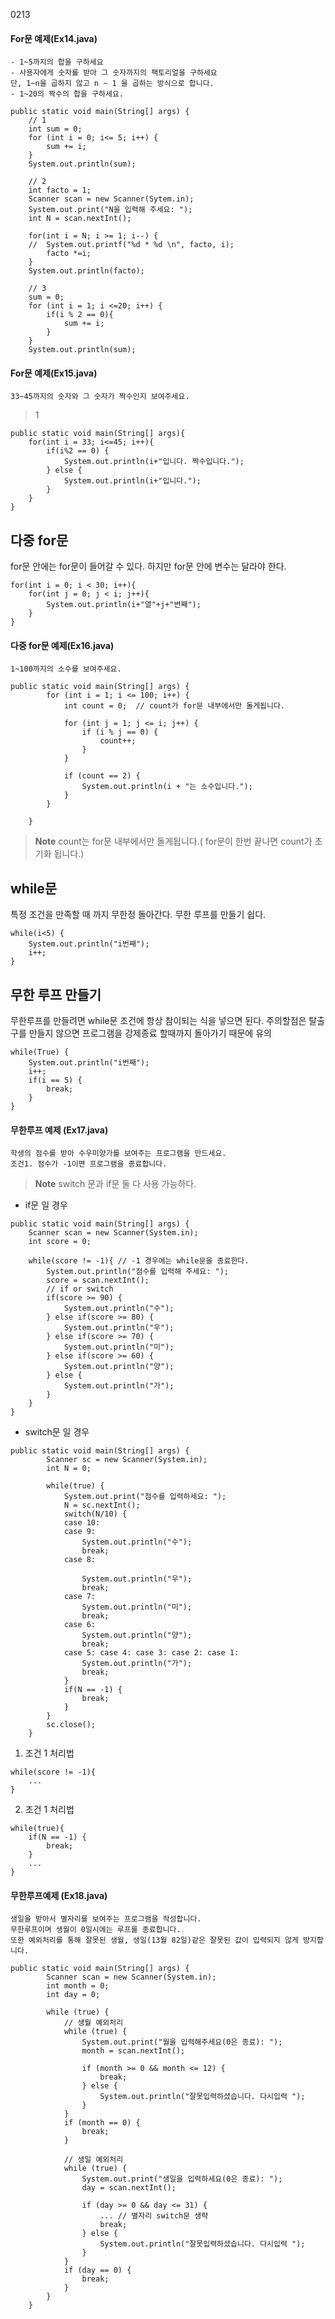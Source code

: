 0213
#### For문 예제(Ex14.java)
```
- 1~5까지의 합을 구하세요
- 사용자에게 숫자를 받아 그 숫자까지의 팩토리얼을 구하세요
단, 1~n을 곱하지 않고 n ~ 1 을 곱하는 방식으로 합니다.
- 1~20의 짝수의 합을 구하세요.
```
```
public static void main(String[] args) {
	// 1
	int sum = 0;
	for (int i = 0; i<= 5; i++) {
		sum += i;
	}
	System.out.println(sum);

	// 2
	int facto = 1;
	Scanner scan = new Scanner(Sytem.in);
	System.out.print("N을 입력해 주세요: ");
	int N = scan.nextInt();

	for(int i = N; i >= 1; i--) {
	//  System.out.printf("%d * %d \n", facto, i);
		facto *=i;
	}
	System.out.println(facto);

	// 3
	sum = 0;
	for (int i = 1; i <=20; i++) {
		if(i % 2 == 0){
			sum += i;
		}
	}
	System.out.println(sum);
```

#### For문 예제(Ex15.java)
```
33~45까지의 숫자와 그 숫자가 짝수인지 보여주세요.
```
>1
```
public static void main(String[] args){
	for(int i = 33; i<=45; i++){
		if(i%2 == 0) {
			System.out.println(i+"입니다. 짝수입니다.");
		} else {
			System.out.println(i+"입니다.");
		}
	}
}
```

## 다중 for문
for문 안에는 for문이 들어갈 수 있다.
하지만 for문 안에 변수는 달라야 한다.
```
for(int i = 0; i < 30; i++){
	for(int j = 0; j < i; j++){
		System.out.println(i+"열"+j+"번째");
	}
}
```

#### 다중 for문 예제(Ex16.java)

```
1~100까지의 소수를 보여주세요.
```
```
public static void main(String[] args) {
		for (int i = 1; i <= 100; i++) {
			int count = 0;	// count가 for문 내부에서만 돌게됩니다.

			for (int j = 1; j <= i; j++) {
				if (i % j == 0) {
					count++;
				}
			}

			if (count == 2) {
				System.out.println(i + "는 소수입니다.");
			}
		}

	}
```

> **Note** count는 for문 내부에서만 돌게됩니다.( for문이 한번 끝나면 count가 초기화 됩니다.)

## while문

특정 조건을 만족할 때 까지 무한정 돌아간다.
무한 루프를 만들기 쉽다.

```
while(i<5) {
	System.out.println("i번째");
	i++;
}
```

## 무한 루프 만들기

무한루프를 만들려면 while문 조건에 항상 참이되는 식을 넣으면 된다.
주의할점은 탈출구를 만들지 않으면 프로그램을 강제종료 할때까지 돌아가기 때문에  유의

```
while(True) {
	System.out.println("i번째");
	i++;
	if(i == 5) {
		break;
	}
}
```

#### 무한루프 예제 (Ex17.java)
```
학생의 점수를 받아 수우미양가를 보여주는 프로그램을 만드세요.
조건1. 점수가 -1이면 프로그램을 종료합니다.
```

> **Note** switch 문과 if문 둘 다 사용 가능하다.

- if문 일 경우 

```
public static void main(String[] args) {
	Scanner scan = new Scanner(System.in);
	int score = 0;
	
	while(score != -1){	// -1 경우에는 while문을 종료한다.
		System.out.println("점수를 입력해 주세요: ");
		score = scan.nextInt();
		// if or switch
		if(score >= 90) {
			System.out.println("수");
		} else if(score >= 80) {
			System.out.println("우");
		} else if(score >= 70) {
			System.out.println("미");
		} else if(score >= 60) {
			System.out.println("양");
		} else {
			System.out.println("가");	
		}	
	}			
}
```


- switch문 일 경우
```
public static void main(String[] args) {
		Scanner sc = new Scanner(System.in);
		int N = 0;
			
		while(true) {
			System.out.print("점수를 입력하세요: ");
			N = sc.nextInt();
			switch(N/10) {
			case 10:
			case 9:
				System.out.println("수");
				break;
			case 8:
			
				System.out.println("우");
				break;
			case 7: 
				System.out.println("미");
				break;
			case 6:
				System.out.println("양");
				break;
			case 5: case 4: case 3: case 2: case 1:
				System.out.println("가");
				break;
			}
			if(N == -1) {
				break;
			}
		}
		sc.close();
	}
```

1. 조건 1 처리법
```
while(score != -1){
	...
}
```
2. 조건 1 처리법
```
while(true){
	if(N == -1) {
		break;
	}
	...
}
```

#### 무한루프예제 (Ex18.java)
```
생일을 받아서 별자리를 보여주는 프로그램을 작성합니다.
무한루프이며 생월이 0일시에는 루프를 종료합니다.
또한 예외처리를 통해 잘못된 생월, 생일(13월 82일)같은 잘못된 값이 입력되지 않게 방지합니다.
```
```
public static void main(String[] args) {
		Scanner scan = new Scanner(System.in);
		int month = 0;
		int day = 0;
		
		while (true) {
			// 생월 예외처리
			while (true) {
				System.out.print("월을 입력해주세요(0은 종료): ");
				month = scan.nextInt();

				if (month >= 0 && month <= 12) {
					break;
				} else {
					System.out.println("잘못입력하셨습니다. 다시입력 ");
				}
			}
			if (month == 0) {
				break;
			}

			// 생일 예외처리
			while (true) {
				System.out.print("생일을 입력하세요(0은 종료): ");
				day = scan.nextInt();
				
				if (day >= 0 && day <= 31) {
					...	// 별자리 switch문 생략 
					break;
				} else {
					System.out.println("잘못입력하셨습니다. 다시입력 ");
				}
			}
			if (day == 0) {
				break;
			}
		}
	}
```
<!--stackedit_data:
eyJoaXN0b3J5IjpbLTE1NjI3NTQxNjYsMTA4MjU4OTE0NCwyOD
M1NzMzNCw0ODA1Mzg0MSwtMjM4NjczMjYwLC04NTk2OTc1ODcs
MTM3NzUwMTYwOSwxMDM5MjUwMjc5LC01NzAwNDA1MiwtODM1NT
I2MDA4LC0xMzYyOTU5MzY3LDEyMjg3NjQzODIsNjM1ODgyNzIx
LC0xNTQ5NzY0NzkzLC0yMDg4NzQ2NjEyXX0=
-->